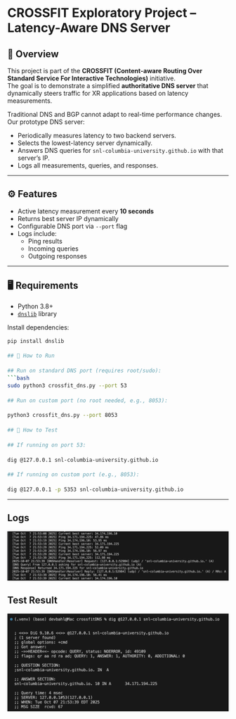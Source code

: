 # CROSSFIT Exploratory Project – Latency-Aware DNS Server  

## 📌 Overview  
This project is part of the **CROSSFIT (Content-aware Routing Over Standard Service For Interactive Technologies)** initiative.  
The goal is to demonstrate a simplified **authoritative DNS server** that dynamically steers traffic for XR applications based on latency measurements.  

Traditional DNS and BGP cannot adapt to real-time performance changes. Our prototype DNS server:  
- Periodically measures latency to two backend servers.  
- Selects the lowest-latency server dynamically.  
- Answers DNS queries for `snl-columbia-university.github.io` with that server’s IP.  
- Logs all measurements, queries, and responses.  

---

## ⚙️ Features  
- Active latency measurement every **10 seconds**  
- Returns best server IP dynamically  
- Configurable DNS port via `--port` flag  
- Logs include:  
  - Ping results  
  - Incoming queries  
  - Outgoing responses  

---

## 🖥️ Requirements  
- Python 3.8+  
- [`dnslib`](https://pypi.org/project/dnslib/) library  

Install dependencies:  
```bash
pip install dnslib

## 🚀 How to Run  

## Run on standard DNS port (requires root/sudo):  
```bash
sudo python3 crossfit_dns.py --port 53

## Run on custom port (no root needed, e.g., 8053):

python3 crossfit_dns.py --port 8053

## 🔧 How to Test  

## If running on port 53:

dig @127.0.0.1 snl-columbia-university.github.io

## If running on custom port (e.g., 8053):

dig @127.0.0.1 -p 5353 snl-columbia-university.github.io

```
---

## Logs  

![alt text](/logs.png)

## Test Result

![alt text](/testss.png)